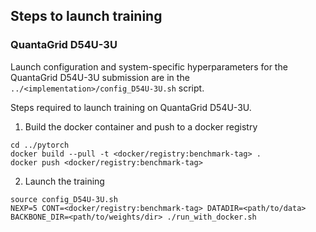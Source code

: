 ## Steps to launch training

### QuantaGrid D54U-3U

Launch configuration and system-specific hyperparameters for the QuantaGrid D54U-3U
submission are in the `../<implementation>/config_D54U-3U.sh` script.

Steps required to launch training on QuantaGrid D54U-3U.

1. Build the docker container and push to a docker registry

```
cd ../pytorch
docker build --pull -t <docker/registry:benchmark-tag> .
docker push <docker/registry:benchmark-tag>
```

2. Launch the training
```
source config_D54U-3U.sh
NEXP=5 CONT=<docker/registry:benchmark-tag> DATADIR=<path/to/data> BACKBONE_DIR=<path/to/weights/dir> ./run_with_docker.sh

